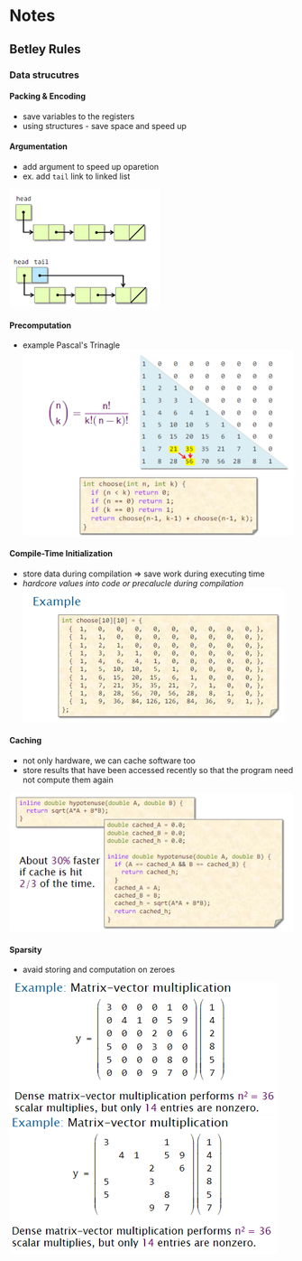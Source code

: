 # Notes

## Betley Rules

### Data strucutres

#### Packing & Encoding
- save variables to the registers
- using structures - save space and speed up

#### Argumentation

- add argument to speed up oparetion
- ex. add `tail` link to linked list

![alt text](image.png)

#### Precomputation

- example Pascal's Trinagle
![alt text](image-1.png)

#### Compile-Time Initialization

- store data during compilation => save work during executing time
- *hardcore values into code or precalucle during compilation*
![alt text](image-2.png)

#### Caching

- not only hardware, we can cache software too
- store results that have been accessed recently so that the program need not compute them again

![alt text](image-3.png)

#### Sparsity

- avaid storing and computation on zeroes

![alt text](image-4.png)
![alt text](image-5.png)